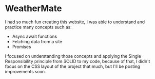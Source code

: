 # WeatherMate
I had so much fun creating this website, I was able to understand and practice many concepts such as:

- Async await functions
- Fetching data from a site
- Promises

I focused on understanding those concepts and applying the Single Responsibility principle from SOLID to my code, because of that, I didn't focus on the CSS layout of the project that much, but I'll be posting improvements soon.
